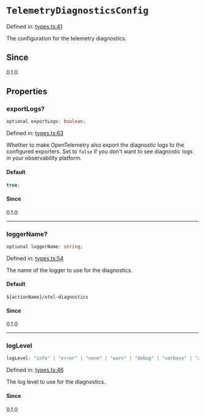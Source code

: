 # `TelemetryDiagnosticsConfig`

Defined in: [types.ts:41](https://github.com/adobe/aio-lib-telemetry/blob/8f52cfa8868b711535e2b8726ef8da98982edbdf/source/types.ts#L41)

The configuration for the telemetry diagnostics.

## Since

0.1.0

## Properties

### exportLogs?

```ts
optional exportLogs: boolean;
```

Defined in: [types.ts:63](https://github.com/adobe/aio-lib-telemetry/blob/8f52cfa8868b711535e2b8726ef8da98982edbdf/source/types.ts#L63)

Whether to make OpenTelemetry also export the diagnostic logs to the configured exporters.
Set to `false` if you don't want to see diagnostic logs in your observability platform.

#### Default

```ts
true;
```

#### Since

0.1.0

---

### loggerName?

```ts
optional loggerName: string;
```

Defined in: [types.ts:54](https://github.com/adobe/aio-lib-telemetry/blob/8f52cfa8868b711535e2b8726ef8da98982edbdf/source/types.ts#L54)

The name of the logger to use for the diagnostics.

#### Default

`${actionName}/otel-diagnostics`

#### Since

0.1.0

---

### logLevel

```ts
logLevel: "info" | "error" | "none" | "warn" | "debug" | "verbose" | "all";
```

Defined in: [types.ts:46](https://github.com/adobe/aio-lib-telemetry/blob/8f52cfa8868b711535e2b8726ef8da98982edbdf/source/types.ts#L46)

The log level to use for the diagnostics.

#### Since

0.1.0

